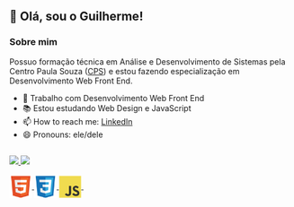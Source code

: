 
<h2> 👋 Olá, sou o Guilherme! </h2>

<section id="aboutMe">
  <h3> Sobre mim </h3>
  <p>
    Possuo formação técnica em Análise e Desenvolvimento
    de Sistemas pela Centro Paula Souza (<a href="https://www.cps.sp.gov.br">CPS</a>)
    e estou fazendo especialização em Desenvolvimento Web Front End.
  </p>
</section>

<ul>
  <li> 💼 Trabalho com Desenvolvimento Web Front End </li>
  <li> 📚 Estou estudando Web Design e JavaScript </li>
  <li> 📫 How to reach me: 
    <a href="https://www.linkedin.com/in/guilhermeaugustofrotassales"> LinkedIn </a>
  </li>
  <li> 😄 Pronouns: ele/dele </li>
</ul>

##

<section id="githubStats">
  <a href="https://github.com/frotas">
  <img height="180em" width="auto" src="https://github-readme-stats.vercel.app/api?username=frotas&show_icons=true&theme=dracula&include_all_commits=true&count_private=true"/>
  <img align="top" height="108em" width="auto" src="https://github-readme-stats.vercel.app/api/top-langs/?username=frotas&layout=compact&langs_count=7&theme=dracula"/>

</section>

<section style="display: inline;" id="technologies"><br/>
 <img align="center" heigth="30px" width="40px" src="https://raw.githubusercontent.com/devicons/devicon/master/icons/html5/html5-original.svg" />
 <img align="center" heigth="30px" width="40px" src="https://raw.githubusercontent.com/devicons/devicon/master/icons/css3/css3-original.svg" />
 <img align="center" heigth="30px" width="40px" src="https://raw.githubusercontent.com/devicons/devicon/master/icons/javascript/javascript-original.svg" />
 <img align="center" heigth="30px" width="40px">
</section>
</a>
